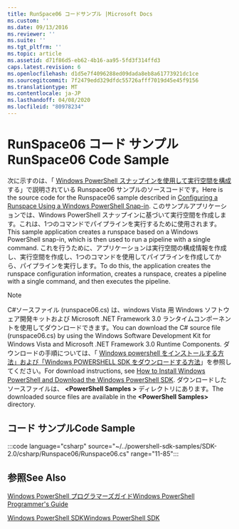```yaml
---
title: RunSpace06 コードサンプル |Microsoft Docs
ms.custom: ''
ms.date: 09/13/2016
ms.reviewer: ''
ms.suite: ''
ms.tgt_pltfrm: ''
ms.topic: article
ms.assetid: d71f86d5-eb62-4b16-aa95-5fd3f314ffd3
caps.latest.revision: 6
ms.openlocfilehash: d1d5e7f4096288ed09dada8eb8a61773921dc1ce
ms.sourcegitcommit: 7f2479edd329dfdc55726afff7019d45e45f9156
ms.translationtype: MT
ms.contentlocale: ja-JP
ms.lasthandoff: 04/08/2020
ms.locfileid: "80978234"
---
```

# <a name="runspace06-code-sample"></a><span data-ttu-id="1dbde-102">RunSpace06 コード サンプル</span><span class="sxs-lookup"><span data-stu-id="1dbde-102">RunSpace06 Code Sample</span></span>

<span data-ttu-id="1dbde-103">次に示すのは、「 [Windows PowerShell スナップインを使用して実行空間を構成](https://msdn.microsoft.com/a7289ee8-9732-49ee-91c7-d533e9538b83)する」で説明されている Runspace06 サンプルのソースコードです。</span><span class="sxs-lookup"><span data-stu-id="1dbde-103">Here is the source code for the Runspace06 sample described in [Configuring a Runspace Using a Windows PowerShell Snap-in](https://msdn.microsoft.com/a7289ee8-9732-49ee-91c7-d533e9538b83).</span></span>
<span data-ttu-id="1dbde-104">このサンプルアプリケーションでは、Windows PowerShell スナップインに基づいて実行空間を作成します。これは、1つのコマンドでパイプラインを実行するために使用されます。</span><span class="sxs-lookup"><span data-stu-id="1dbde-104">This sample application creates a runspace based on a Windows PowerShell snap-in, which is then used to run a pipeline with a single command.</span></span> <span data-ttu-id="1dbde-105">これを行うために、アプリケーションは実行空間の構成情報を作成し、実行空間を作成し、1つのコマンドを使用してパイプラインを作成してから、パイプラインを実行します。</span><span class="sxs-lookup"><span data-stu-id="1dbde-105">To do this, the application creates the runspace configuration information, creates a runspace, creates a pipeline with a single command, and then executes the pipeline.</span></span>

> [!NOTE]
> <span data-ttu-id="1dbde-106">C#ソースファイル (runspace06.cs) は、windows Vista 用 Windows ソフトウェア開発キットおよび Microsoft .NET Framework 3.0 ランタイムコンポーネントを使用してダウンロードできます。</span><span class="sxs-lookup"><span data-stu-id="1dbde-106">You can download the C# source file (runspace06.cs) by using the Windows Software Development Kit for Windows Vista and Microsoft .NET Framework 3.0 Runtime Components.</span></span> <span data-ttu-id="1dbde-107">ダウンロードの手順については、「 [Windows powershell をインストールする方法」および「Windows POWERSHELL SDK をダウンロードする方法](/powershell/scripting/developer/installing-the-windows-powershell-sdk)」を参照してください。</span><span class="sxs-lookup"><span data-stu-id="1dbde-107">For download instructions, see [How to Install Windows PowerShell and Download the Windows PowerShell SDK](/powershell/scripting/developer/installing-the-windows-powershell-sdk).</span></span>
> <span data-ttu-id="1dbde-108">ダウンロードしたソースファイルは、 **\<PowerShell Samples >** ディレクトリにあります。</span><span class="sxs-lookup"><span data-stu-id="1dbde-108">The downloaded source files are available in the **\<PowerShell Samples>** directory.</span></span>

## <a name="code-sample"></a><span data-ttu-id="1dbde-109">コード サンプル</span><span class="sxs-lookup"><span data-stu-id="1dbde-109">Code Sample</span></span>

:::code language="csharp" source="~/../powershell-sdk-samples/SDK-2.0/csharp/Runspace06/Runspace06.cs" range="11-85":::

## <a name="see-also"></a><span data-ttu-id="1dbde-110">参照</span><span class="sxs-lookup"><span data-stu-id="1dbde-110">See Also</span></span>

[<span data-ttu-id="1dbde-111">Windows PowerShell プログラマーズガイド</span><span class="sxs-lookup"><span data-stu-id="1dbde-111">Windows PowerShell Programmer's Guide</span></span>](./windows-powershell-programmer-s-guide.md)

[<span data-ttu-id="1dbde-112">Windows PowerShell SDK</span><span class="sxs-lookup"><span data-stu-id="1dbde-112">Windows PowerShell SDK</span></span>](../windows-powershell-reference.md)
